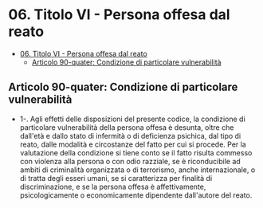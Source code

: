 # 06. Titolo VI - Persona offesa dal reato

- [06. Titolo VI - Persona offesa dal reato](#06-titolo-vi---persona-offesa-dal-reato)
  - [Articolo 90-quater: Condizione di particolare vulnerabilità](#articolo-90-quater-condizione-di-particolare-vulnerabilità)

## Articolo 90-quater: Condizione di particolare vulnerabilità 

- 1-. Agli effetti delle disposizioni del presente codice, la condizione di particolare vulnerabilità della persona offesa è desunta, oltre che dall'età e dallo stato di infermità o di deficienza psichica, dal tipo di reato, dalle modalità e circostanze del fatto per cui si procede. Per la valutazione della condizione si tiene conto se il fatto risulta commesso con violenza alla persona o con odio razziale, se è riconducibile ad ambiti di criminalità organizzata o di terrorismo, anche internazionale, o di tratta degli esseri umani, se si caratterizza per finalità di discriminazione, e se la persona offesa è affettivamente, psicologicamente o economicamente dipendente dall'autore del reato.
